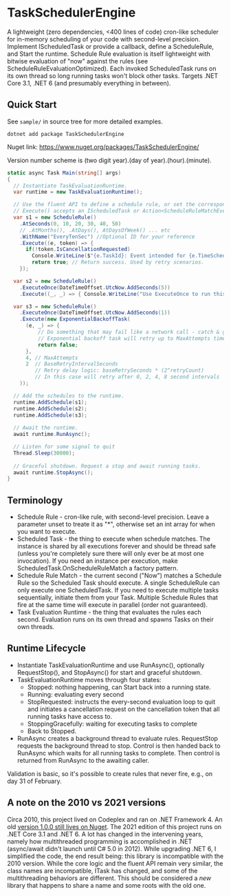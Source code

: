 # TaskSchedulerEngine

A lightweight (zero dependencies, <400 lines of code) cron-like scheduler for in-memory scheduling of your code with second-level precision. 
Implement IScheduledTask or provide a callback, define a ScheduleRule, and Start the runtime. 
Schedule Rule evaluation is itself lightweight with bitwise evaluation of "now" against the rules (see ScheduleRuleEvaluationOptimized). 
Each invoked ScheduledTask runs on its own thread so long running tasks won't block other tasks. 
Targets .NET Core 3.1, .NET 6 (and presumably everything in between).

## Quick Start

See `sample/` in source tree for more detailed examples.

`dotnet add package TaskSchedulerEngine`

Nuget link: https://www.nuget.org/packages/TaskSchedulerEngine/

Version number scheme is (two digit year).(day of year).(hour).(minute).

```C#
static async Task Main(string[] args)
{
  // Instantiate TaskEvaluationRuntime.
  var runtime = new TaskEvaluationRuntime();

  // Use the fluent API to define a schedule rule, or set the corresponding properties
  // Execute() accepts an IScheduledTask or Action<ScheduleRuleMatchEventArgs, CancellationToken>
  var s1 = new ScheduleRule()
    .AtSeconds(0, 10, 20, 30, 40, 50)
    // .AtMonths(), .AtDays(), AtDaysOfWeek() ... etc
    .WithName("EveryTenSec") //Optional ID for your reference 
    .Execute((e, token) => {
      if(!token.IsCancellationRequested)
        Console.WriteLine($"{e.TaskId}: Event intended for {e.TimeScheduledUtc:o} occured at {e.TimeScheduledUtc:o}");
        return true; // Return success. Used by retry scenarios. 
    });

  var s2 = new ScheduleRule()
    .ExecuteOnce(DateTimeOffset.UtcNow.AddSeconds(5))
    .Execute((_, _) => { Console.WriteLine("Use ExecuteOnce to run this task in 5 seconds. Useful for retry scenarios."); return true; });

  var s3 = new ScheduleRule()
    .ExecuteOnce(DateTimeOffset.UtcNow.AddSeconds(1))
    .Execute(new ExponentialBackoffTask(
      (e, _) => { 
          // Do something that may fail like a network call - catch & gracefully fail by returning false.
          // Exponential backoff task will retry up to MaxAttempts times. 
          return false; 
      },
      4, // MaxAttempts
      2  // BaseRetryIntervalSeconds
         // Retry delay logic: baseRetrySeconds * (2^retryCount) 
         // In this case will retry after 0, 2, 4, 8 second intervals  
    ));

  // Add the schedules to the runtime.
  runtime.AddSchedule(s1);
  runtime.AddSchedule(s2);
  runtime.AddSchedule(s3);
  
  // Await the runtime.
  await runtime.RunAsync();

  // Listen for some signal to quit
  Thread.Sleep(30000);
  
  // Graceful shutdown. Request a stop and await running tasks.
  await runtime.StopAsync();
}
```

## Terminology

* Schedule Rule - cron-like rule, with second-level precision. Leave a parameter unset to treate it as "*", otherwise set an int array for when you want to execute. 
* Scheduled Task - the thing to execute when schedule matches. The instance is shared by all executions forever and should be thread safe (unless you're completely sure there will only ever be at most one invocation). If you need an instance per execution, make ScheduledTask.OnScheduleRuleMatch a factory pattern.
* Schedule Rule Match - the current second ("Now") matches a Schedule Rule so the Scheduled Task should execute. A single ScheduleRule can only execute one ScheduledTask. If you need to execute multiple tasks sequentially, initiate them from your Task. Multiple Schedule Rules that fire at the same time will execute in parallel (order not guaranteed).
* Task Evaluation Runtime - the thing that evaluates the rules each second. Evaluation runs on its own thread and spawns Tasks on their own threads.

## Runtime Lifecycle

* Instantiate TaskEvaluationRuntime and use RunAsync(), optionally RequestStop(), and StopAsync() for start and graceful shutdown.
* TaskEvaluationRuntime moves through four states: 
  * Stopped: nothing happening, can Start back into a running state.
  * Running: evaluating every second
  * StopRequested: instructs the every-second evaluation loop to quit and initiates a cancellation request on the cancellation token that all running tasks have access to. 
  * StoppingGracefully: waiting for executing tasks to complete
  * Back to Stopped.
* RunAsync creates a background thread to evaluate rules. RequestStop requests the background thread to stop. Control is then handed back to RunAsync which waits for all running tasks to complete. Then control is returned from RunAsync to the awaiting caller. 

Validation is basic, so it's possible to create rules that never fire, e.g., on day 31 of February. 

## A note on the 2010 vs 2021 versions

Circa 2010, this project lived on Codeplex and ran on .NET Framework 4. An old [version 1.0.0 still lives on Nuget](https://www.nuget.org/packages/TaskSchedulerEngine/1.0.0). 
The 2021 edition of this project runs on .NET Core 3.1 and .NET 6. A lot has changed in the intervening years, namely how multithreaded programming
is accomplished in .NET (async/await didn't launch until C# 5.0 in 2012). While upgrading .NET 6, I simplified the code, the end result being:
this library is incompatible with the 2010 version. While the core logic and the fluent API remain very similar, the 
class names are incompatible, ITask has changed, and some of the multithreading behaviors are different. 
This should be considered a *new* library that happens to share a name and some roots with the old one. 

